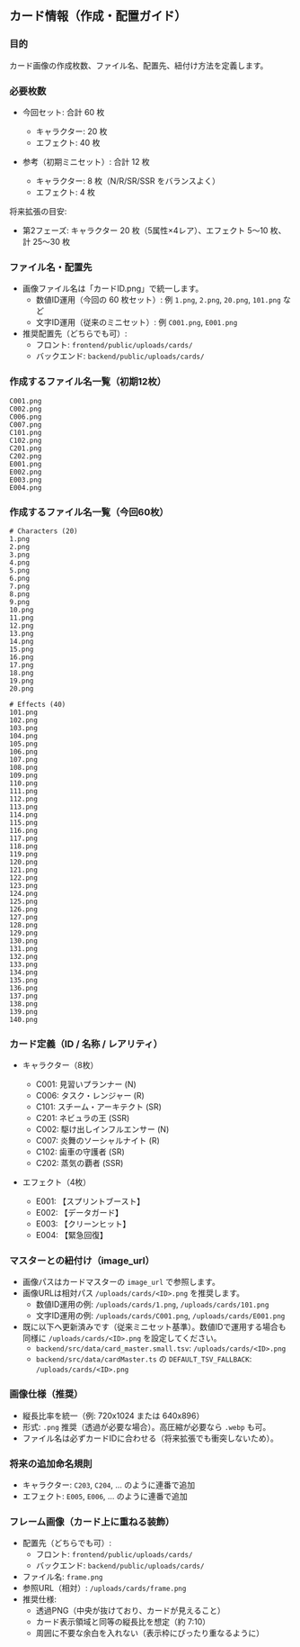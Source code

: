 ## カード情報（作成・配置ガイド）

### 目的
カード画像の作成枚数、ファイル名、配置先、紐付け方法を定義します。

### 必要枚数
- 今回セット: 合計 60 枚
  - キャラクター: 20 枚
  - エフェクト: 40 枚

- 参考（初期ミニセット）: 合計 12 枚
  - キャラクター: 8 枚（N/R/SR/SSR をバランスよく）
  - エフェクト: 4 枚

将来拡張の目安:
- 第2フェーズ: キャラクター 20 枚（5属性×4レア）、エフェクト 5〜10 枚、計 25〜30 枚

### ファイル名・配置先
- 画像ファイル名は「カードID.png」で統一します。
  - 数値ID運用（今回の 60 枚セット）: 例 `1.png`, `2.png`, `20.png`, `101.png` など
  - 文字ID運用（従来のミニセット）: 例 `C001.png`, `E001.png`
- 推奨配置先（どちらでも可）:
  - フロント: `frontend/public/uploads/cards/`
  - バックエンド: `backend/public/uploads/cards/`

### 作成するファイル名一覧（初期12枚）
```
C001.png
C002.png
C006.png
C007.png
C101.png
C102.png
C201.png
C202.png
E001.png
E002.png
E003.png
E004.png
```

### 作成するファイル名一覧（今回60枚）
```
# Characters (20)
1.png
2.png
3.png
4.png
5.png
6.png
7.png
8.png
9.png
10.png
11.png
12.png
13.png
14.png
15.png
16.png
17.png
18.png
19.png
20.png

# Effects (40)
101.png
102.png
103.png
104.png
105.png
106.png
107.png
108.png
109.png
110.png
111.png
112.png
113.png
114.png
115.png
116.png
117.png
118.png
119.png
120.png
121.png
122.png
123.png
124.png
125.png
126.png
127.png
128.png
129.png
130.png
131.png
132.png
133.png
134.png
135.png
136.png
137.png
138.png
139.png
140.png
```

### カード定義（ID / 名称 / レアリティ）
- キャラクター（8枚）
  - C001: 見習いプランナー (N)
  - C006: タスク・レンジャー (R)
  - C101: スチーム・アーキテクト (SR)
  - C201: ネビュラの王 (SSR)
  - C002: 駆け出しインフルエンサー (N)
  - C007: 炎舞のソーシャルナイト (R)
  - C102: 歯車の守護者 (SR)
  - C202: 蒸気の覇者 (SSR)

- エフェクト（4枚）
  - E001: 【スプリントブースト】
  - E002: 【データガード】
  - E003: 【クリーンヒット】
  - E004: 【緊急回復】

### マスターとの紐付け（image_url）
- 画像パスはカードマスターの `image_url` で参照します。
- 画像URLは相対パス `/uploads/cards/<ID>.png` を推奨します。
  - 数値ID運用の例: `/uploads/cards/1.png`, `/uploads/cards/101.png`
  - 文字ID運用の例: `/uploads/cards/C001.png`, `/uploads/cards/E001.png`
- 既に以下へ更新済みです（従来ミニセット基準）。数値IDで運用する場合も同様に `/uploads/cards/<ID>.png` を設定してください。
  - `backend/src/data/card_master.small.tsv`: `/uploads/cards/<ID>.png`
  - `backend/src/data/cardMaster.ts` の `DEFAULT_TSV_FALLBACK`: `/uploads/cards/<ID>.png`

### 画像仕様（推奨）
- 縦長比率を統一（例: 720x1024 または 640x896）
- 形式: `.png` 推奨（透過が必要な場合）。高圧縮が必要なら `.webp` も可。
- ファイル名は必ずカードIDに合わせる（将来拡張でも衝突しないため）。

### 将来の追加命名規則
- キャラクター: `C203`, `C204`, ... のように連番で追加
- エフェクト: `E005`, `E006`, ... のように連番で追加


### フレーム画像（カード上に重ねる装飾）
- 配置先（どちらでも可）:
  - フロント: `frontend/public/uploads/cards/`
  - バックエンド: `backend/public/uploads/cards/`
- ファイル名: `frame.png`
- 参照URL（相対）: `/uploads/cards/frame.png`
- 推奨仕様:
  - 透過PNG（中央が抜けており、カードが見えること）
  - カード表示領域と同等の縦長比を想定（約 7:10）
  - 周囲に不要な余白を入れない（表示枠にぴったり重なるように）


